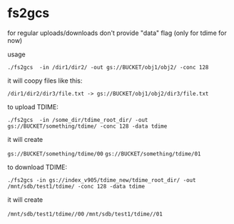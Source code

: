 # fs2gcs


for regular uploads/downloads don't provide "data" flag (only for tdime for now)

usage
```
./fs2gcs  -in /dir1/dir2/ -out gs://BUCKET/obj1/obj2/ -conc 128
```

it will coopy files like this:

`/dir1/dir2/dir3/file.txt -> gs://BUCKET/obj1/obj2/dir3/file.txt`




to upload TDIME:

```console
./fs2gcs  -in /some_dir/tdime_root_dir/ -out gs://BUCKET/something/tdime/ -conc 128 -data tdime
```

it will create

`gs://BUCKET/something/tdime/00`
`gs://BUCKET/something/tdime/01`

to download TDIME:
```console
./fs2gcs -in gs://index_v905/tdime_new/tdime_root_dir/ -out /mnt/sdb/test1/tdime/ -conc 128 -data tdime
```

it will create

`/mnt/sdb/test1/tdime//00`
`/mnt/sdb/test1/tdime//01`


